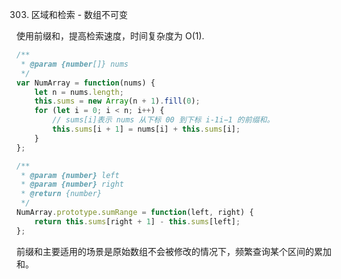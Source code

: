 303. 区域和检索 - 数组不可变

使用前缀和，提高检索速度，时间复杂度为 O(1).

```js
/**
 * @param {number[]} nums
 */
var NumArray = function(nums) {
    let n = nums.length;
    this.sums = new Array(n + 1).fill(0);
    for (let i = 0; i < n; i++) {
        // sums[i]表示 nums 从下标 00 到下标 i-1i−1 的前缀和。
        this.sums[i + 1] = nums[i] + this.sums[i];
    }
};

/**
 * @param {number} left
 * @param {number} right
 * @return {number}
 */
NumArray.prototype.sumRange = function(left, right) {
    return this.sums[right + 1] - this.sums[left];
};
```

前缀和主要适用的场景是原始数组不会被修改的情况下，频繁查询某个区间的累加和。
